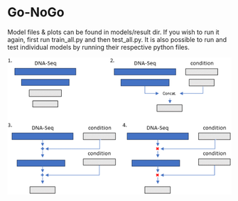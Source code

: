 # Go-NoGo
Model files & plots can be found in models/result dir. 
If you wish to run it again, first run train_all.py and then test_all.py.
It is also possible to run and test individual models by running their respective python files.

![Scheme NN Architecture](GoNoGo_architecture_cut.png)
